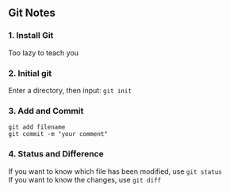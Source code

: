 ## Git Notes
### 1. Install Git
Too lazy to teach you
### 2. Initial git
Enter a directory, then input: `git init`
### 3. Add and Commit
`git add filename`  
`git commit -m "your comment"`
### 4. Status and Difference
If you want to know which file has been modified, use `git status`  
If you want to know the changes, use `git diff`
